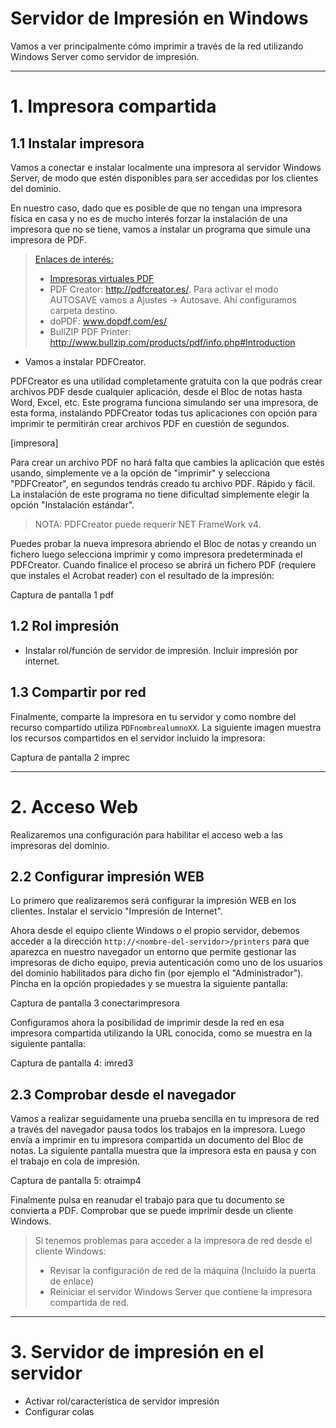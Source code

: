 
# Servidor de Impresión en Windows

Vamos a ver principalmente cómo imprimir a través de la red utilizando Windows Server
como servidor de impresión.

---

# 1. Impresora compartida

## 1.1 Instalar impresora

Vamos a conectar e instalar localmente una impresora al servidor Windows Server,
de modo que estén disponibles para ser accedidas por los clientes del dominio.

En nuestro caso, dado que es posible de que no tengan una impresora física en casa
y no es de mucho interés forzar la instalación de una impresora que no se tiene,
vamos a instalar un programa que simule una impresora de PDF.

> [Enlaces de interés:](http://www3.gobiernodecanarias.org/medusa/eforma/campus/mod/page/view.php?id=748283)
>
> * [Impresoras virtuales PDF](http://www.genbeta.com/herramientas/impresoras-virtuales-pdf-tres-alternativas-gratuitas-en-espanol)
> * PDF Creator: http://pdfcreator.es/. Para activar el modo AUTOSAVE vamos a Ajustes -> Autosave. Ahí configuramos carpeta destino.
> * doPDF: www.dopdf.com/es/
> * BullZIP PDF Printer: http://www.bullzip.com/products/pdf/info.php#Introduction

* Vamos a instalar PDFCreator.

PDFCreator es una utilidad completamente gratuita con la que podrás crear archivos
PDF desde cualquier aplicación, desde el Bloc de notas hasta Word, Excel, etc.
Este programa funciona simulando ser una impresora, de esta forma, instalando
PDFCreator todas tus aplicaciones con opción para imprimir te permitirán crear
archivos PDF en cuestión de segundos.

[impresora]

Para crear un archivo PDF no hará falta que cambies la aplicación que estés usando,
simplemente ve a la opción de "imprimir" y selecciona "PDFCreator", en segundos
tendrás creado tu archivo PDF. Rápido y fácil. La instalación de este programa
no tiene dificultad simplemente elegir la opción "Instalación estándar".

> NOTA: PDFCreator puede requerir NET FrameWork v4.

Puedes probar la nueva impresora abriendo el Bloc de notas y creando un fichero luego selecciona imprimir y como impresora predeterminada el PDFCreator. Cuando finalice el proceso se abrirá un fichero PDF (requiere que instales el Acrobat reader) con el resultado de la impresión:

Captura de pantalla 1
pdf

## 1.2 Rol impresión

* Instalar rol/función de servidor de impresión. Incluir impresión por internet.

## 1.3 Compartir por red

Finalmente, comparte la impresora en tu servidor y como nombre del recurso compartido utiliza `PDFnombrealumnoXX`. La siguiente imagen muestra los recursos compartidos
en el servidor incluido la impresora:

Captura de pantalla 2
imprec

---

# 2. Acceso Web

Realizaremos una configuración para habilitar el acceso web a las impresoras del dominio.

## 2.2 Configurar impresión WEB

Lo primero que realizaremos será configurar la impresión WEB en los clientes. Instalar el servicio "Impresión de Internet".

Ahora desde el equipo cliente Windows o el propio servidor, debemos acceder a la dirección `http://<nombre-del-servidor>/printers` para que aparezca en nuestro navegador un entorno que permite gestionar las impresoras de dicho equipo, previa autenticación como uno de los usuarios del dominio habilitados para dicho fin (por ejemplo el "Administrador"). Pincha en la opción propiedades y se muestra la siguiente pantalla:

Captura de pantalla 3
conectarimpresora

Configuramos ahora la posibilidad de imprimir desde la red en esa impresora compartida
utilizando la URL conocida, como se muestra en la siguiente pantalla:

Captura de pantalla 4:
imred3

## 2.3 Comprobar desde el navegador

Vamos a realizar seguidamente una prueba sencilla en tu impresora de red a través
del navegador pausa todos los trabajos en la impresora. Luego envía a imprimir en tu impresora compartida un documento del Bloc de notas. La siguiente pantalla muestra que la
impresora esta en pausa y con el trabajo en cola de impresión.

Captura de pantalla 5:
otraimp4

Finalmente pulsa en reanudar el trabajo para que tu documento se convierta a PDF.
Comprobar que se puede imprimir desde un cliente Windows.

> Si tenemos problemas para acceder a la impresora de red desde el cliente Windows:
> * Revisar la configuración de red de la máquina (Incluido la puerta de enlace)
> * Reiniciar el servidor Windows Server que contiene la impresora compartida de red.

---

# 3. Servidor de impresión en el servidor

* Activar rol/característica de servidor impresión
* Configurar colas
